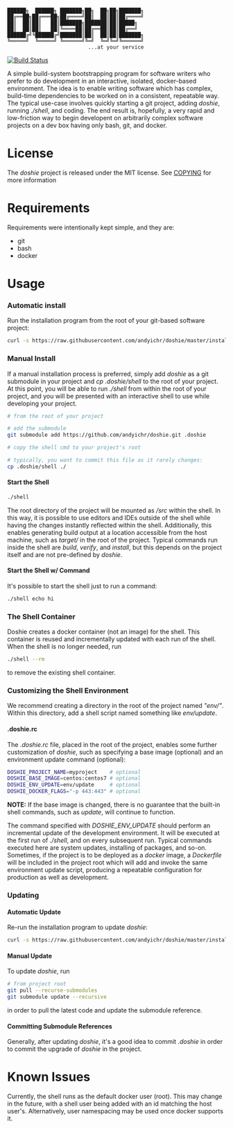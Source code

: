 
    ██████╗  ██████╗ ███████╗██╗  ██╗██╗███████╗
    ██╔══██╗██╔═══██╗██╔════╝██║  ██║██║██╔════╝
    ██║  ██║██║   ██║███████╗███████║██║█████╗  
    ██║  ██║██║   ██║╚════██║██╔══██║██║██╔══╝  
    ██████╔╝╚██████╔╝███████║██║  ██║██║███████╗
    ╚═════╝  ╚═════╝ ╚══════╝╚═╝  ╚═╝╚═╝╚══════╝
                              ...at your service

[![Build Status](https://travis-ci.org/andyichr/doshie.svg)](https://travis-ci.org/andyichr/doshie)

A simple build-system bootstrapping program for software writers who prefer to
do development in an interactive, isolated, docker-based environment. The idea
is to enable writing software which has complex, build-time dependencies to be
worked on in a consistent, repeatable way. The typical use-case involves
quickly starting a git project, adding *doshie*, running *./shell*, and coding.
The end result is, hopefully, a very rapid and low-friction way to begin
developent on arbitrarily complex software projects on a dev box having only
bash, git, and docker.

License
=======

The *doshie* project is released under the MIT license. See
[COPYING](COPYING.md) for more information

Requirements
============

Requirements were intentionally kept simple, and they are:

- git
- bash
- docker

Usage
=====

### Automatic install

Run the installation program from the root of your git-based software project:

```bash
curl -s https://raw.githubusercontent.com/andyichr/doshie/master/install | bash -
```

### Manual Install

If a manual installation process is preferred, simply add *doshie* as a git
submodule in your project and *cp .doshie/shell* to the root of your project.
At this point, you will be able to run *./shell* from within the root of your
project, and you will be presented with an interactive shell to use while
developing your project.

```bash
# from the root of your project

# add the submodule
git submodule add https://github.com/andyichr/doshie.git .doshie

# copy the shell cmd to your project's root

# typically, you want to commit this file as it rarely changes:
cp .doshie/shell ./
```

#### Start the Shell

```bash
./shell
```

The root directory of the project will be mounted as */src* within the shell.
In this way, it is possible to use editors and IDEs outside of the shell while
having the changes instantly reflected within the shell. Additionally, this
enables generating build output at a location accessible from the host machine,
such as *target/* in the root of the project. Typical commands run inside the
shell are *build*, *verify*, and *install*, but this depends on the project
itself and are not pre-defined by *doshie*.

#### Start the Shell w/ Command

It's possible to start the shell just to run a command:

```bash
./shell echo hi
```

### The Shell Container

Doshie creates a docker container (not an image) for the shell. This container
is reused and incrementally updated with each run of the shell. When the shell
is no longer needed, run

```bash
./shell --rm
```

to remove the existing shell container.

### Customizing the Shell Environment

We recommend creating a directory in the root of the project named *"env/"*.
Within this directory, add a shell script named something like *env/update*.

#### .doshie.rc

The *.doshie.rc* file, placed in the root of the project, enables some further
customization of *doshie*, such as specifying a base image (optional) and an
environment update command (optional):

```bash
DOSHIE_PROJECT_NAME=myproject    # optional
DOSHIE_BASE_IMAGE=centos:centos7 # optional
DOSHIE_ENV_UPDATE=env/update     # optional
DOSHIE_DOCKER_FLAGS="-p 443:443" # optional
```

**NOTE:** If the base image is changed, there is no guarantee that the built-in
shell commands, such as *update*, will continue to function.

The command specified with *DOSHIE_ENV_UPDATE* should perform an incremental
update of the development environment. It will be executed at the first run of
*./shell*, and on every subsequent run. Typical commands executed here are
system updates, installing of packages, and so-on. Sometimes, if the project is
to be deployed as a *docker* image, a *Dockerfile* will be included in the
project root which will add and invoke the same environment update script,
producing a repeatable configuration for production as well as development.

### Updating

#### Automatic Update

Re-run the installation program to update *doshie*:

```bash
curl -s https://raw.githubusercontent.com/andyichr/doshie/master/install | bash -
```

#### Manual Update

To update *doshie*, run

```bash
# from project root
git pull --recurse-submodules
git submodule update --recursive
```

in order to pull the latest code and update the submodule reference.

#### Committing Submodule References

Generally, after updating *doshie*, it's a good idea to commit *.doshie* in
order to commit the upgrade of *doshie* in the project.

Known Issues
============

Currently, the shell runs as the default docker user (root). This may change in
the future, with a shell user being added with an id matching the host user's.
Alternatively, user namespacing may be used once docker supports it.
